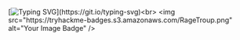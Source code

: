 [![Typing SVG](https://readme-typing-svg.demolab.com/?lines=Welcome+to+Francesco's+corner.;)](https://git.io/typing-svg)<br>
<img src="https://tryhackme-badges.s3.amazonaws.com/RageTroup.png" alt="Your Image Badge" />
